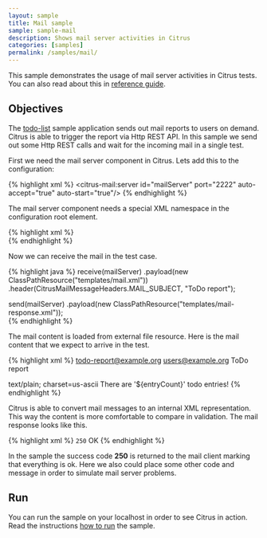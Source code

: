 ```yaml
---
layout: sample
title: Mail sample
sample: sample-mail
description: Shows mail server activities in Citrus
categories: [samples]
permalink: /samples/mail/
---
```


This sample demonstrates the usage of mail server activities in Citrus tests. You can also read about this in [reference guide](http://www.citrusframework.org/reference/html/#mail).

Objectives
---------

The [todo-list](/samples/todo-app/) sample application sends out mail reports to users on demand.
Citrus is able to trigger the report via Http REST API. In this sample we send out some Http REST calls and
wait for the incoming mail in a single test.

First we need the mail server component in Citrus. Lets add this to the configuration:

{% highlight xml %}
<citrus-mail:server id="mailServer"
            port="2222"
            auto-accept="true"
            auto-start="true"/>
{% endhighlight %}
                
The mail server component needs a special XML namespace in the configuration root element.

{% highlight xml %}
<beans xmlns="http://www.springframework.org/schema/beans"
       xmlns:citrus-mail="http://www.citrusframework.org/schema/mail/config"
       xsi:schemaLocation="
       http://www.springframework.org/schema/beans http://www.springframework.org/schema/beans/spring-beans.xsd
       http://www.citrusframework.org/schema/mail/config http://www.citrusframework.org/schema/mail/config/citrus-mail-config.xsd">            
{% endhighlight %}
    
Now we can receive the mail in the test case.
 
{% highlight java %}
receive(mailServer)
    .payload(new ClassPathResource("templates/mail.xml"))
    .header(CitrusMailMessageHeaders.MAIL_SUBJECT, "ToDo report");

send(mailServer)
    .payload(new ClassPathResource("templates/mail-response.xml"));            
{% endhighlight %}
        
The mail content is loaded from external file resource. Here is the mail content that we expect to arrive in the test.

{% highlight xml %}
<mail-message xmlns="http://www.citrusframework.org/schema/mail/message">
  <from>todo-report@example.org</from>
  <to>users@example.org</to>
  <cc></cc>
  <bcc></bcc>
  <subject>ToDo report</subject>
  <body>
    <contentType>text/plain; charset=us-ascii</contentType>
    <content>There are '${entryCount}' todo entries!</content>
  </body>
</mail-message>
{% endhighlight %}
        
Citrus is able to convert mail messages to an internal XML representation. This way the content is more comfortable to
compare in validation. The mail response looks like this.

{% highlight xml %}
<mail-response xmlns="http://www.citrusframework.org/schema/mail/message">
  <code>250</code>
  <message>OK</message>
</mail-response>
{% endhighlight %}
    
In the sample the success code **250** is returned to the mail client marking that everything is ok. Here we also could place
some other code and message in order to simulate mail server problems.    
                
Run
---------

You can run the sample on your localhost in order to see Citrus in action. Read the instructions [how to run](/samples/run/) the sample.